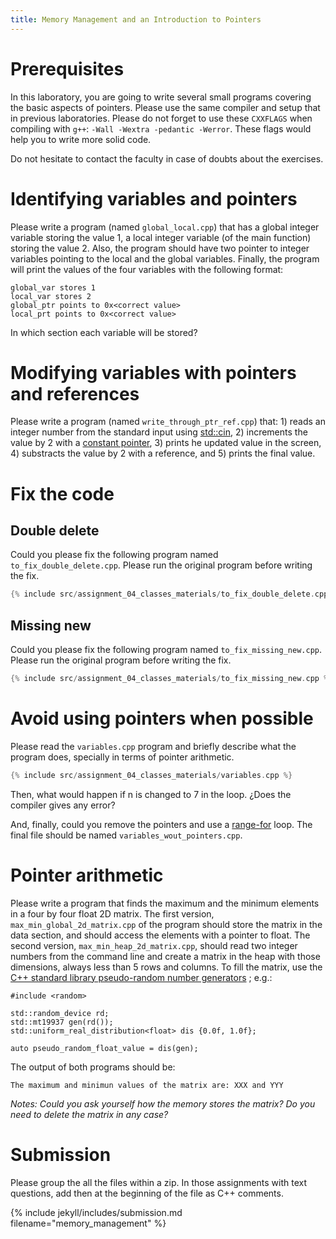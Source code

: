```yaml
---
title: Memory Management and an Introduction to Pointers
---
```


# Prerequisites

In this laboratory, you are going to write several small programs covering the
basic aspects of pointers. Please use the same compiler and setup that in
previous laboratories. Please do not forget to use these `CXXFLAGS` when
compiling with `g++`: `-Wall -Wextra -pedantic -Werror`. These flags would help
you to write more solid code.

Do not hesitate to contact the faculty in case of doubts about the exercises.

# Identifying variables and pointers

Please write a program (named `global_local.cpp`) that has a global integer
variable storing the value 1, a local integer variable (of the main function)
storing the value 2. Also, the program should have two pointer to integer
variables pointing to the local and the global variables. Finally, the program
will print the values of the four variables with the following format:

```
global_var stores 1
local_var stores 2
global_ptr points to 0x<correct value>
local_prt points to 0x<correct value>
```

In which section each variable will be stored?

# Modifying variables with pointers and references

Please write a program (named `write_through_ptr_ref.cpp`) that: 1) reads an integer
number from the standard input using
[std::cin](https://en.cppreference.com/w/cpp/io/cin), 2) increments the value
by 2 with a [constant pointer](https://en.cppreference.com/w/cpp/language/pointer), 3)
prints he updated value in the screen, 4) substracts the value by 2 with a reference, and
5) prints the final value.

# Fix the code


## Double delete

Could you please fix the following program named `to_fix_double_delete.cpp`.
Please run the original program before writing the fix. 

```.cpp
{% include src/assignment_04_classes_materials/to_fix_double_delete.cpp %}
```

## Missing new

Could you please fix the following program named `to_fix_missing_new.cpp`.
Please run the original program before writing the fix. 

```.cpp
{% include src/assignment_04_classes_materials/to_fix_missing_new.cpp %}
```

# Avoid using pointers when possible

Please read the `variables.cpp` program and briefly describe what the program does, specially
in terms of pointer arithmetic.
 
```.cpp
{% include src/assignment_04_classes_materials/variables.cpp %}
```

Then, what would happen if n is changed to 7 in the loop. ¿Does the compiler
gives any error?

And, finally, could you remove the pointers and use a
[range-for](https://en.cppreference.com/w/cpp/language/range-for) loop. The final
file should be named `variables_wout_pointers.cpp`.

# Pointer arithmetic

Please write a program that finds the maximum and the minimum elements in a
four by four float 2D matrix. The first version, `max_min_global_2d_matrix.cpp`
of the program should store the matrix in the data section, and should access
the elements with a pointer to float. The second version,
`max_min_heap_2d_matrix.cpp`,  should read two integer numbers from the command
line and create a matrix in the heap with those dimensions, always less than 5
rows and columns. To fill the matrix, use the [C++ standard library
pseudo-random number
generators](https://en.cppreference.com/w/cpp/numeric/random) ; e.g.:

```
#include <random>

std::random_device rd;
std::mt19937 gen(rd());
std::uniform_real_distribution<float> dis {0.0f, 1.0f};

auto pseudo_random_float_value = dis(gen);
```

The output of both programs should be:

```
The maximum and minimun values of the matrix are: XXX and YYY 
```

_Notes: Could you ask yourself how the memory stores the matrix? Do you need to 
delete the matrix in any case?_

# Submission

Please group the all the files within a zip. In those assignments with text
questions, add then at the beginning of the file as C++ comments.

{% include jekyll/includes/submission.md filename="memory_management" %}

